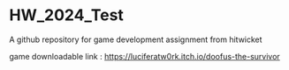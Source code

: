 # HW_2024_Test
A github repository for game development assignment from hitwicket

game downloadable link : https://luciferatw0rk.itch.io/doofus-the-survivor
